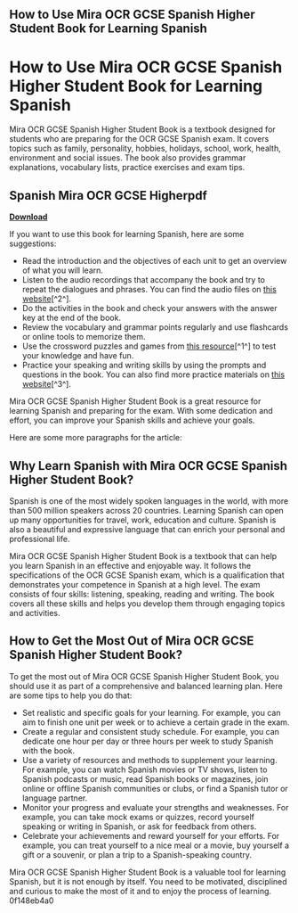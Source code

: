 ## How to Use Mira OCR GCSE Spanish Higher Student Book for Learning Spanish

  
# How to Use Mira OCR GCSE Spanish Higher Student Book for Learning Spanish
 
Mira OCR GCSE Spanish Higher Student Book is a textbook designed for students who are preparing for the OCR GCSE Spanish exam. It covers topics such as family, personality, hobbies, holidays, school, work, health, environment and social issues. The book also provides grammar explanations, vocabulary lists, practice exercises and exam tips.
 
## Spanish Mira OCR GCSE Higherpdf


[**Download**](https://www.google.com/url?q=https%3A%2F%2Furluss.com%2F2tLpjQ&sa=D&sntz=1&usg=AOvVaw2ggc_9VvQjOSEpT8pPCaT1)

 
If you want to use this book for learning Spanish, here are some suggestions:
 
- Read the introduction and the objectives of each unit to get an overview of what you will learn.
- Listen to the audio recordings that accompany the book and try to repeat the dialogues and phrases. You can find the audio files on [this website](https://sway.office.com/BGois6TPZN4Vxy2a)[^2^].
- Do the activities in the book and check your answers with the answer key at the end of the book.
- Review the vocabulary and grammar points regularly and use flashcards or online tools to memorize them.
- Use the crossword puzzles and games from [this resource](https://www.tes.com/teaching-resource/mira-ocr-gcse-higher-mi-familia-free-12198463)[^1^] to test your knowledge and have fun.
- Practice your speaking and writing skills by using the prompts and questions in the book. You can also find more practice materials on [this website](https://openlibrary.org/books/OL26135917M/Mira_OCR_GCSE_Spanish_Higher_Student_Book)[^3^].

Mira OCR GCSE Spanish Higher Student Book is a great resource for learning Spanish and preparing for the exam. With some dedication and effort, you can improve your Spanish skills and achieve your goals.

Here are some more paragraphs for the article:
 
## Why Learn Spanish with Mira OCR GCSE Spanish Higher Student Book?
 
Spanish is one of the most widely spoken languages in the world, with more than 500 million speakers across 20 countries. Learning Spanish can open up many opportunities for travel, work, education and culture. Spanish is also a beautiful and expressive language that can enrich your personal and professional life.
 
Mira OCR GCSE Spanish Higher Student Book is a textbook that can help you learn Spanish in an effective and enjoyable way. It follows the specifications of the OCR GCSE Spanish exam, which is a qualification that demonstrates your competence in Spanish at a high level. The exam consists of four skills: listening, speaking, reading and writing. The book covers all these skills and helps you develop them through engaging topics and activities.
 
## How to Get the Most Out of Mira OCR GCSE Spanish Higher Student Book?
 
To get the most out of Mira OCR GCSE Spanish Higher Student Book, you should use it as part of a comprehensive and balanced learning plan. Here are some tips to help you do that:

- Set realistic and specific goals for your learning. For example, you can aim to finish one unit per week or to achieve a certain grade in the exam.
- Create a regular and consistent study schedule. For example, you can dedicate one hour per day or three hours per week to study Spanish with the book.
- Use a variety of resources and methods to supplement your learning. For example, you can watch Spanish movies or TV shows, listen to Spanish podcasts or music, read Spanish books or magazines, join online or offline Spanish communities or clubs, or find a Spanish tutor or language partner.
- Monitor your progress and evaluate your strengths and weaknesses. For example, you can take mock exams or quizzes, record yourself speaking or writing in Spanish, or ask for feedback from others.
- Celebrate your achievements and reward yourself for your efforts. For example, you can treat yourself to a nice meal or a movie, buy yourself a gift or a souvenir, or plan a trip to a Spanish-speaking country.

Mira OCR GCSE Spanish Higher Student Book is a valuable tool for learning Spanish, but it is not enough by itself. You need to be motivated, disciplined and curious to make the most of it and to enjoy the process of learning.
 0f148eb4a0
